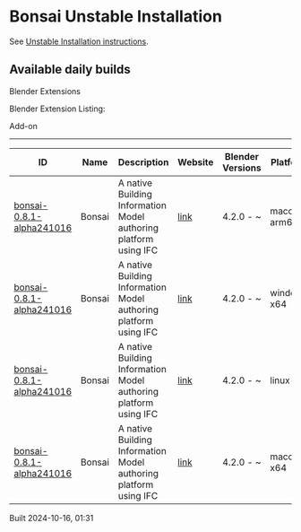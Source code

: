 # Bonsai Unstable Installation

See [Unstable Installation instructions](https://docs.bonsaibim.org/guides/development/installation.html#unstable-installation).

## Available daily builds




Blender Extensions


Blender Extension Listing:


Add\-on




---




| ID | Name | Description | Website | Blender Versions | Platforms | Size |
| --- | --- | --- | --- | --- | --- | --- |
| [bonsai\-0\.8\.1\-alpha241016](https://github.com/IfcOpenShell/IfcOpenShell/releases/download/bonsai-0.8.1-alpha241016/bonsai_py311-0.8.1-alpha241016-macos-arm64.zip?repository=https://raw.githubusercontent.com/IfcOpenShell/bonsai_unstable_repo/main/index.json&blender_version_min=4.2.0&platforms=macos-arm64) | Bonsai | A native Building Information Model authoring platform using IFC | [link](https://bonsaibim.org/) | 4\.2\.0 \- \~ | macos\-arm64 | 103\.9MB |
| [bonsai\-0\.8\.1\-alpha241016](https://github.com/IfcOpenShell/IfcOpenShell/releases/download/bonsai-0.8.1-alpha241016/bonsai_py311-0.8.1-alpha241016-windows-x64.zip?repository=https://raw.githubusercontent.com/IfcOpenShell/bonsai_unstable_repo/main/index.json&blender_version_min=4.2.0&platforms=windows-x64) | Bonsai | A native Building Information Model authoring platform using IFC | [link](https://bonsaibim.org/) | 4\.2\.0 \- \~ | windows\-x64 | 83\.6MB |
| [bonsai\-0\.8\.1\-alpha241016](https://github.com/IfcOpenShell/IfcOpenShell/releases/download/bonsai-0.8.1-alpha241016/bonsai_py311-0.8.1-alpha241016-linux-x64.zip?repository=https://raw.githubusercontent.com/IfcOpenShell/bonsai_unstable_repo/main/index.json&blender_version_min=4.2.0&platforms=linux-x64) | Bonsai | A native Building Information Model authoring platform using IFC | [link](https://bonsaibim.org/) | 4\.2\.0 \- \~ | linux\-x64 | 108\.3MB |
| [bonsai\-0\.8\.1\-alpha241016](https://github.com/IfcOpenShell/IfcOpenShell/releases/download/bonsai-0.8.1-alpha241016/bonsai_py311-0.8.1-alpha241016-macos-x64.zip?repository=https://raw.githubusercontent.com/IfcOpenShell/bonsai_unstable_repo/main/index.json&blender_version_min=4.2.0&platforms=macos-x64) | Bonsai | A native Building Information Model authoring platform using IFC | [link](https://bonsaibim.org/) | 4\.2\.0 \- \~ | macos\-x64 | 104\.1MB |


Built 2024\-10\-16, 01:31




